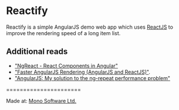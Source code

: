 Reactify
=======================

Reactify is a simple AngularJS demo web app which uses [ReactJS](http://facebook.github.io/react/index.html) to improve the rendering speed of a long item list.

## Additional reads

* ["NgReact - React Components in Angular"](http://davidandsuzi.com/ngreact-react-components-in-angular/)
* ["Faster AngularJS Rendering (AngularJS and ReactJS)"](http://www.williambrownstreet.net/blog/2014/04/faster-angularjs-rendering-angularjs-and-reactjs/).
* ["AngularJS: My solution to the ng-repeat performance problem"](http://www.williambrownstreet.net/blog/2013/07/angularjs-my-solution-to-the-ng-repeat-performance-problem/)

======================

Made at: [Mono Software Ltd.](http://www.mono-software.com/)
